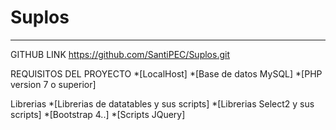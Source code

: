 # Suplos
**********************************
GITHUB LINK
https://github.com/SantiPEC/Suplos.git

REQUISITOS DEL PROYECTO
*[LocalHost]
*[Base de datos MySQL]
*[PHP version 7 o superior]


Librerias
*[Librerias de datatables y sus scripts]
*[Librerias Select2 y sus scripts]
*[Bootstrap 4..]
*[Scripts JQuery]
